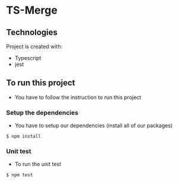 # TS-Merge

## Technologies

Project is created with:

- Typescript
- jest

## To run this project

- You have to follow the instruction to run this project

### Setup the dependencies

- You have to setup our dependencies (install all of our packages)

```
$ npm install
```

### Unit test

- To run the unit test

```
$ npm test
```
